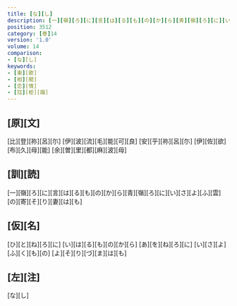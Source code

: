 ```yaml
---
title: [な][し]
description: [一][嶺][ろ][に][言][は][る][も][の][か][ら][青][嶺][ろ][に][い][さ][よ][ふ][雲][の][寄][そ][り][妻][は][も]
position: 3512
category: [巻]14
version: '1.0'
volume: 14
comparison:
- [な][し]
keywords:
- [東][歌]
- [相][聞]
- [恋][情]
- [尫][柜][蹋]
---
```


## [原][文]

[比][登][祢][呂][尓] [伊][波][流][毛][能][可][良] [安][乎][祢][呂][尓] [伊][佐][欲][布][久][母][能] [余][曽][里][都][麻][波][母]

## [訓][読]

[一][嶺][ろ][に][言][は][る][も][の][か][ら][青][嶺][ろ][に][い][さ][よ][ふ][雲][の][寄][そ][り][妻][は][も]

## [仮][名]

[ひ][と][ね][ろ][に] [い][は][る][も][の][か][ら] [あ][を][ね][ろ][に] [い][さ][よ][ふ][く][も][の] [よ][そ][り][づ][ま][は][も]

## [左][注]

[な][し]
